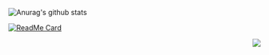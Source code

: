 ![Anurag's github stats](https://github-readme-stats.vercel.app/api?username=Dogel-ai&show_icons=true&bg_color=181A1B&icon_color=870000&title_color=870000&text_color=ffffff&hide_border=true&hide=["contribs","issues"])

[![ReadMe Card](https://github-readme-stats.vercel.app/api/pin/?username=Ethericall-Studio&repo=beta-ethericall&show_icons=true&bg_color=181A1B&icon_color=870000&title_color=870000&text_color=ffffff&show-owner=true)](https://github.com/anuraghazra/github-readme-stats)

<a href="https://github.com/anuraghazra/github-readme-stats">
  <img align="right" src="https://github-readme-stats.vercel.app/api/pin/?username=anuraghazra&repo=github-readme-stats" />
</a>
